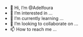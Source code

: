 - 👋 Hi, I’m @Adelfoura
- 👀 I’m interested in ...
- 🌱 I’m currently learning ...
- 💞️ I’m looking to collaborate on ...
- 📫 How to reach me ...

<!---
Adelfoura/Adelfoura is a ✨ special ✨ repository because its `README.md` (this file) appears on your GitHub profile.
You can click the Preview link to take a look at your changes.
--->
